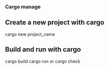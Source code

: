 ### Cargo manage

## Create a new project with cargo
cargo new project_name

## Build and run with cargo
cargo build
cargo run or cargo check